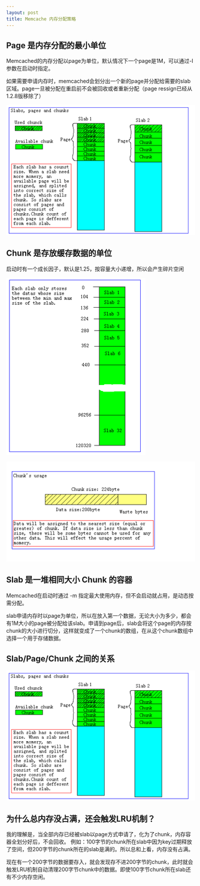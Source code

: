 ```yaml
---
layout: post
title: Memcache 内存分配策略
---
```


## Page 是内存分配的最小单位

Memcached的内存分配以page为单位，默认情况下一个page是1M，可以通过-I参数在启动时指定。

如果需要申请内存时，memcached会划分出一个新的page并分配给需要的slab区域。page一旦被分配在重启前不会被回收或者重新分配（page ressign已经从1.2.8版移除了） 

![](/res/img/in_posts/t025aa3901314343785.png)

## Chunk 是存放缓存数据的单位

启动时有一个成长因子，默认是1.25，按容量大小递增，所以会产生碎片空闲

![](/res/img/in_posts/t02ee669c8d8a0e1716.png)

![](/res/img/in_posts/t02fb68b794ee4a9c56.png)

## Slab 是一堆相同大小 Chunk 的容器

Memcached在启动时通过 -m 指定最大使用内存，但不会启动就占用，是动态按需分配。

slab申请内存时以page为单位，所以在放入第一个数据，无论大小为多少，都会有1M大小的page被分配给该slab。申请到page后，slab会将这个page的内存按chunk的大小进行切分，这样就变成了一个chunk的数组，在从这个chunk数组中选择一个用于存储数据。

## Slab/Page/Chunk 之间的关系

![](/res/img/in_posts/t025aa3901314343785.png)

## 为什么总内存没占满，还会触发LRU机制？

我的理解是，当全部内存已经被slab以page方式申请了，化为了chunk，内存容器全划分好后，不会回收。
例如：100字节的chunk所在slab中因为key过期释放了空间，但200字节的chunk所在的slab是满的。所以总和上看，内存没有占满。

现在有一个200字节的数据要存入，就会发现存不进200字节的chunk，此时就会触发LRU机制自动清理200字节chunk中的数据。即使100字节chunk所在slab还有不少内存空闲。